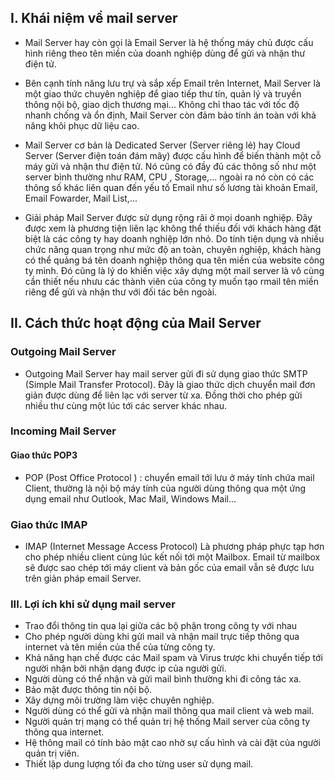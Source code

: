 ## I. Khái niệm về mail server
- Mail Server hay còn gọi là Email Server là hệ thống máy chủ được cấu hình riêng theo tên miền của doanh nghiệp dùng để gửi và nhận thư điện tử.

- Bên cạnh tính năng lưu trự và sắp xếp Email trên Internet, Mail Server là một giao thức chuyên nghiệp để giao tiếp thư tín, quản lý và truyền thông nội bộ, giao dịch thương mại... Không chỉ thao tác với tốc độ nhanh chống và ổn định, Mail Server còn đảm bảo tính án toàn với khả năng khôi phục dữ liệu cao. 

- Mail Server cơ bản là Dedicated Server (Server riêng lẻ) hay Cloud Server (Server điện toán đám mây) được cấu hình để biến thành một cỗ máy gửi và nhận thư điện tử. Nó cũng có đầy đủ các thông số như một server bình thường như RAM, CPU , Storage,... ngoài ra nó còn có các thông số khác liên quan đến yếu tố Email như số lương tài khoản Email, Email Fowarder, Mail List,...
- Giải pháp Mail Server được sử dụng rộng rãi ở mọi doanh nghiệp. Đây được xem là phương tiện liên lạc không thể thiếu đối với khách hàng đặt biệt là các công ty hay doanh nghiệp lớn nhỏ. Do tính tiện dụng và nhiều chức năng quan trọng như mức độ an toàn, chuyên nghiệp, khách hàng có thể quảng bá tên doanh nghiệp thông qua tên miền của website công ty mình. Đó cũng là lý do khiến việc xây dựng một mail server là vô cùng cần thiết nếu nhưu các thành viên của công ty muốn tạo rmail tên miền riêng để gửi và nhận thư với đối tác bên ngoài.

## II. Cách thức hoạt động của Mail Server
### Outgoing Mail Server
- Outgoing Mail Server hay mail server gửi đi sử dụng giao thức SMTP (Simple Mail Transfer Protocol). Đây là giao thức dịch chuyển mail đơn giản được dùng để liên lạc với server từ xa. Đồng thời cho phép gửi nhiều thư cùng một lúc tới các server khác nhau.

### Incoming Mail Server
#### Giao thức POP3 
- POP (Post Office Protocol ) : chuyển email tới lưu ở máy tính chứa mail Client, thường là nội bộ máy tính của người dùng thông qua một ứng dụng email như Outlook, Mac Mail, Windows Mail...


### Giao thức IMAP
- IMAP (Internet Message Access Protocol) Là phương pháp phực tạp hơn cho phép nhiều client cùng lúc kết nối tới một Mailbox. Email từ mailbox sẽ được sao chép tới máy client và bản gốc của email vẫn sẽ được lưu trên giản pháp email Server.

### III. Lợi ích khi sử dụng mail server 
- Trao đổi thông tin qua lại giữa các bộ phận trong công ty với nhau
- Cho phép người dùng khi gửi mail và nhận mail trực tiếp thông qua internet và tên miền của thể của từng công ty.
- Khả năng hạn chế được các Mail spam và Virus trược khi chuyển tiếp tới người nhận bởi nhận dạng được ip của người gửi.
- Người dùng có thể nhận và gửi mail bình thường khi đi công tác xa.
- Bảo mật được thông tin nội bộ.
- Xây dựng môi trường làm việc chuyên nghiệp.
- Người dùng có thể gửi và nhận mail thông qua mail client và web mail.
- Người quản trị mạng có thể quản trị hệ thống Mail server của công ty thông qua internet.
- Hệ thông mail có tính bảo mật cao nhờ sự cấu hình và cài đặt của người quản trị viên.
- Thiết lập dung lượng tối đa cho từng user sử dụng mail.


